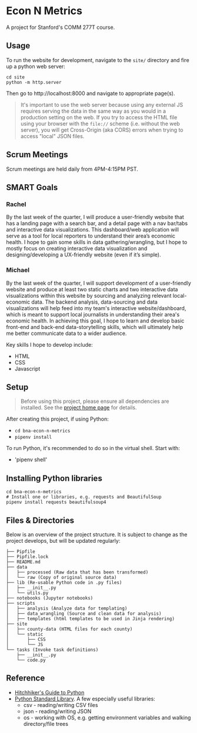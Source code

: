 # Econ N Metrics

A project for Stanford's COMM 277T course.

## Usage

To run the website for development, navigate to the `site/` directory
and fire up a python web server:

```
cd site
python -m http.server
```

Then go to http://localhost:8000 and navigate to appropriate page(s).

> It's important to use the web server because using any external JS
> requires serving the data in the same way as you would in a production
> setting on the web. If you try to access the HTML file using your
> browser with the `file://` scheme (i.e. without the web server),
> you will get Cross-Origin (aka CORS) errors when trying to access
> "local" JSON files.


## Scrum Meetings
Scrum meetings are held daily from 4PM-4:15PM PST.

## SMART Goals

### Rachel

By the last week of the quarter, I will produce a user-friendly website that has a landing page with a search bar, and a detail  page with a nav bar/tabs and interactive data visualizations. This dashboard/web application will serve as a tool for local reporters to understand their area’s economic health. I hope to gain some skills in data gathering/wrangling, but I hope to mostly focus on creating interactive data visualization and designing/developing a UX-friendly website (even if it’s simple).

### Michael
By the last week of the quarter, I will support development of a user-friendly website and produce at least two static charts and two interactive data visualizations within this website by sourcing and analyzing relevant local-economic data. The backend analysis, data-sourcing and data visualizations will help feed into my team's interactive website/dashboard, which is meant to support local journalists in understanding their area's economic health. In achieving this goal, I hope to learn and develop basic front-end and back-end data-storytelling skills, which will ultimately help me better communicate data to a wider audience.

Key skills I hope to develop include:
- HTML
- CSS
- Javascript

## Setup

> Before using this project, please ensure all dependencies are installed. See the [project home page][] for details.

[project home page]: https://github.com/stanfordjournalism/cookiecutter-stanford-progj#requirements--setup

After creating this project, if using Python:

* `cd bna-econ-n-metrics`
* `pipenv install`

To run Python, it's recommended to do so in the virtual shell. Start with:

* 'pipenv shell'

## Installing Python libraries

```
cd bna-econ-n-metrics
# Install one or libraries, e.g. requests and BeautifulSoup
pipenv install requests beautifulsoup4
```

## Files & Directories

Below is an overview of the project structure. It is subject to change as the project develops, but will be updated regularly:

```   
├── Pipfile
├── Pipfile.lock
├── README.md
├── data
│   ├── processed (Raw data that has been transformed)
│   └── raw (Copy of original source data)
├── lib (Re-usable Python code in .py files)
│   ├── __init__.py
│   └── utils.py
├── notebooks (Jupyter notebooks)
├── scripts
│   ├── analysis (Analyze data for templating)
│   ├── data_wrangling (Source and clean data for analysis)
│   ├── templates (html templates to be used in Jinja rendering)
├── site
│   ├── county-data (HTML files for each county)
│   └── static
│       ├── CSS
│       └── JS
└── tasks (Invoke task definitions)
    ├── __init__.py
    └── code.py

```

## Reference

* [Hitchhiker's Guide to Python](https://docs.python-guide.org/)
* [Python Standard Library](https://docs.python.org/3.7/library/index.html). A few especially useful libraries:
  * csv - reading/writing CSV files
  * json - reading/writing JSON
  * os - working with OS, e.g. getting environment variables and walking directory/file trees


[BeautifulSoup]: https://www.crummy.com/software/BeautifulSoup/bs4/doc/
[invoke]: https://www.pyinvoke.org/
[jupyter]: https://jupyter.org/
[matplotlib]: https://matplotlib.org/tutorials/introductory/usage.html#sphx-glr-tutorials-introductory-usage-py
[pandas]: https://pandas.pydata.org/pandas-docs/stable/
[pipenv]: https://pipenv.readthedocs.io/en/latest/
[requests]: https://2.python-requests.org/en/master/
[selenium]: https://selenium-python.readthedocs.io/
